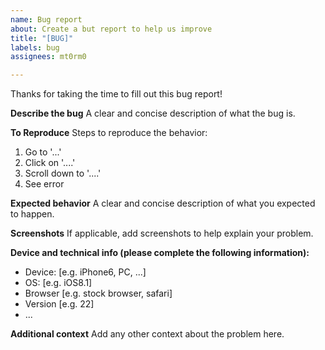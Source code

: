 ```yaml
---
name: Bug report
about: Create a but report to help us improve
title: "[BUG]"
labels: bug
assignees: mt0rm0

---
```


Thanks for taking the time to fill out this bug report!

**Describe the bug**
A clear and concise description of what the bug is.

**To Reproduce**
Steps to reproduce the behavior:

1. Go to '...'
2. Click on '....'
3. Scroll down to '....'
4. See error

**Expected behavior**
A clear and concise description of what you expected to happen.

**Screenshots**
If applicable, add screenshots to help explain your problem.

**Device and technical info (please complete the following information):**

- Device: [e.g. iPhone6, PC, ...]
- OS: [e.g. iOS8.1]
- Browser [e.g. stock browser, safari]
- Version [e.g. 22]
- ...

**Additional context**
Add any other context about the problem here.
